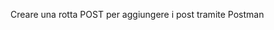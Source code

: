 <!-- Esercizio -->
<!-- Creiamo il nostro blog personale e giorno dopo giorno lo potremo arricchire con nuove funzionalità. -->
<!-- Creiamo il progetto base con una rotta / che ritorna un h1 con scritto Benvenuto nel mio blog! -->
<!-- Creiamo un array dove inserire una lista di almeno 5 post, per ognuno indicare titolo, contenuto, immagine e tags (array di stringhe) -->
<!-- Creiamo poi una rotta /posts che ritorni tramite content negotiation la lista dei post, da un array locale. Ritorniamo i dati sotto forma di json e html stampando una semplice ul. -->
<!-- Le rotte relative ai post dovranno chiamare la funzione relativa dal controller dedicato controllers/posts.js -->
<!-- Configuriamo gli asset statici sull’applicazione in modo che si possano visualizzare le immagini associate ad ogni post. -->
<!-- Testare le immagini scrivendo manualmente il link nel browser. -->
<!-- Bonus -->
<!-- Nel stampare la ul in html, si potrebbe inserire anche un tag img, la descrizione e la lista dei tag -->
<!-- Spostiamo l’array dei post in un file separato da importare poi dentro il controller -->
Creare una rotta POST per aggiungere i post tramite Postman